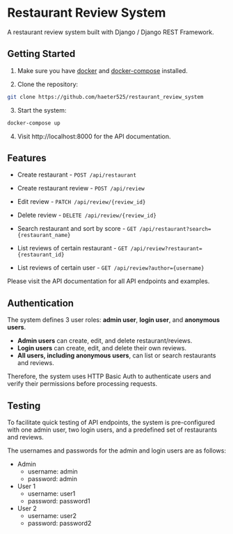 # Restaurant Review System

A restaurant review system built with Django / Django REST Framework.

## Getting Started

1. Make sure you have [docker](https://docs.docker.com/get-docker/) and [docker-compose](https://docs.docker.com/compose/install/) installed.

2. Clone the repository:
```bash
git clone https://github.com/haeter525/restaurant_review_system
```

3. Start the system:
```bash
docker-compose up
```

4. Visit http://localhost:8000 for the API documentation.


## Features

+ Create restaurant - `POST /api/restaurant`

+ Create restaurant review -  `POST /api/review`

+ Edit review - `PATCH /api/review/{review_id}`

+ Delete review - `DELETE /api/review/{review_id}`

+ Search restaurant and sort by score - `GET /api/restaurant?search={restaurant_name}`

+ List reviews of certain restaurant - `GET /api/review?restaurant={restaurant_id}`

+ List reviews of certain user - `GET /api/review?author={username}`

Please visit the API documentation for all API endpoints and examples.

## Authentication
The system defines 3 user roles: **admin user**, **login user**, and **anonymous users**.

+ **Admin users** can create, edit, and delete restaurant/reviews.
+ **Login users** can create, edit, and delete their own reviews.
+ **All users, including anonymous users**, can list or search restaurants and reviews.

Therefore, the system uses HTTP Basic Auth to authenticate users and verify their permissions before processing requests.

## Testing

To facilitate quick testing of API endpoints, the system is pre-configured with one admin user, two login users, and a predefined set of restaurants and reviews.

The usernames and passwords for the admin and login users are as follows:

+ Admin
    + username: admin
    + password: admin
+ User 1
    + username: user1
    + password: password1
+ User 2
    + username: user2
    + password: password2
